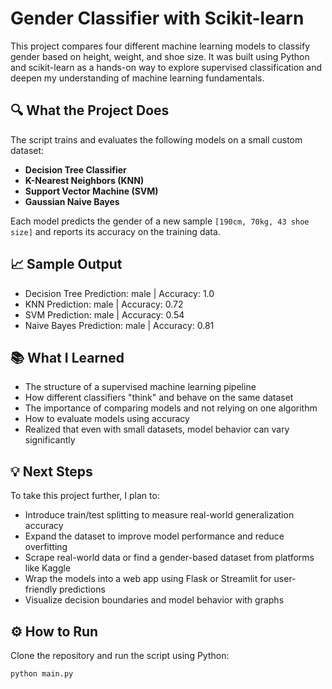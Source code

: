 # Gender Classifier with Scikit-learn

This project compares four different machine learning models to classify gender based on height, weight, and shoe size. It was built using Python and scikit-learn as a hands-on way to explore supervised classification and deepen my understanding of machine learning fundamentals.

## 🔍 What the Project Does

The script trains and evaluates the following models on a small custom dataset:

- **Decision Tree Classifier**
- **K-Nearest Neighbors (KNN)**
- **Support Vector Machine (SVM)**
- **Gaussian Naive Bayes**

Each model predicts the gender of a new sample `[190cm, 70kg, 43 shoe size]` and reports its accuracy on the training data.

## 📈 Sample Output
- Decision Tree Prediction: male | Accuracy: 1.0
- KNN Prediction: male | Accuracy: 0.72
- SVM Prediction: male | Accuracy: 0.54
- Naive Bayes Prediction: male | Accuracy: 0.81

## 📚 What I Learned

- The structure of a supervised machine learning pipeline
- How different classifiers "think" and behave on the same dataset
- The importance of comparing models and not relying on one algorithm
- How to evaluate models using accuracy
- Realized that even with small datasets, model behavior can vary significantly

## 💡 Next Steps

To take this project further, I plan to:
- Introduce train/test splitting to measure real-world generalization accuracy
-	Expand the dataset to improve model performance and reduce overfitting
-	Scrape real-world data or find a gender-based dataset from platforms like Kaggle
-	Wrap the models into a web app using Flask or Streamlit for user-friendly predictions
-	Visualize decision boundaries and model behavior with graphs

## ⚙️ How to Run

Clone the repository and run the script using Python:

```bash
python main.py
